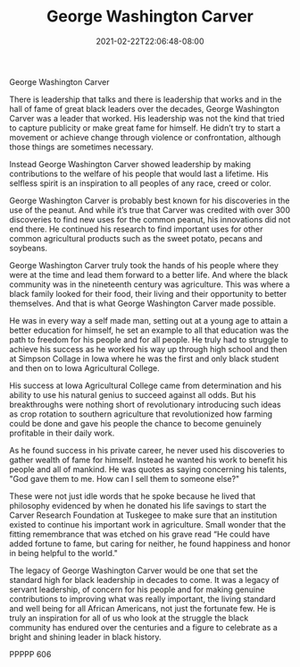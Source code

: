 ﻿---
title: "George Washington Carver"
date: 2021-02-22T22:06:48-08:00
description: "txt Tips for Web Success"
featured_image: "/images/txt.jpg"
tags: ["txt"]
---

George Washington Carver

There is leadership that talks and there is leadership that works and in the hall of fame of great black leaders over the decades, George Washington Carver was a leader that worked.  His leadership was not the kind that tried to capture publicity or make great fame for himself.  He didn’t try to start a movement or achieve change through violence or confrontation, although those things are sometimes necessary.

Instead George Washington Carver showed leadership by making contributions to the welfare of his people that would last a lifetime.  His selfless spirit is an inspiration to all peoples of any race, creed or color.  

George Washington Carver is probably best known for his discoveries in the use of the peanut.  And while it’s true that Carver was credited with over 300 discoveries to find new uses for the common peanut, his innovations did not end there.  He continued his research to find important uses for other common agricultural products such as the sweet potato, pecans and soybeans.

George Washington Carver truly took the hands of his people where they were at the time and lead them forward to a better life.  And where the black community was in the nineteenth century was agriculture.  This was where a black family looked for their food, their living and their opportunity to better themselves.  And that is what George Washington Carver made possible.

He was in every way a self made man, setting out at a young age to attain a better education for himself, he set an example to all that education was the path to freedom for his people and for all people.  He truly had to struggle to achieve his success as he worked his way up through high school and then at Simpson Collage in Iowa where he was the first and only black student and then on to Iowa Agricultural College.  

His success at Iowa Agricultural College came from determination and his ability to use his natural genius to succeed against all odds.  But his breakthroughs were nothing short of revolutionary introducing such ideas as crop rotation to southern agriculture that revolutionized how farming could be done and gave his people the chance to become genuinely profitable in their daily work.

As he found success in his private career, he never used his discoveries to gather wealth of fame for himself.  Instead he wanted his work to benefit his people and all of mankind.  He was quotes as saying concerning his talents, "God gave them to me.  How can I sell them to someone else?"  

These were not just idle words that he spoke because he lived that philosophy evidenced by when he donated his life savings to start the Carver Research Foundation at Tuskegee to make sure that an institution existed to continue his important work in agriculture.  Small wonder that the fitting remembrance that was etched on his grave read “He could have added fortune to fame, but caring for neither, he found happiness and honor in being helpful to the world."

The legacy of George Washington Carver would be one that set the standard high for black leadership in decades to come.  It was a legacy of servant leadership, of concern for his people and for making genuine contributions to improving what was really important, the living standard and well being for all African Americans, not just the fortunate few.  He is truly an inspiration for all of us who look at the struggle the black community has endured over the centuries and a figure to celebrate as a bright and shining leader in black history.

PPPPP 606

